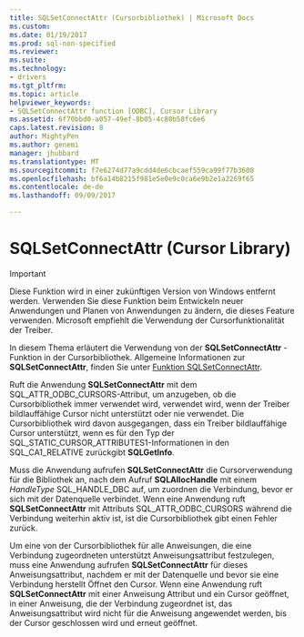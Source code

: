 ```yaml
---
title: SQLSetConnectAttr (Cursorbibliothek) | Microsoft Docs
ms.custom: 
ms.date: 01/19/2017
ms.prod: sql-non-specified
ms.reviewer: 
ms.suite: 
ms.technology:
- drivers
ms.tgt_pltfrm: 
ms.topic: article
helpviewer_keywords:
- SQLSetConnectAttr function [ODBC], Cursor Library
ms.assetid: 6f70bbd0-a057-49ef-8b05-4c80b58fc6e6
caps.latest.revision: 8
author: MightyPen
ms.author: genemi
manager: jhubbard
ms.translationtype: MT
ms.sourcegitcommit: f7e6274d77a9cdd4de6cbcaef559ca99f77b3608
ms.openlocfilehash: bf6a14b8215f981e5e0e9c0ca6e9b2e1a2269f65
ms.contentlocale: de-de
ms.lasthandoff: 09/09/2017

---
```

# <a name="sqlsetconnectattr-cursor-library"></a>SQLSetConnectAttr (Cursor Library)
> [!IMPORTANT]  
>  Diese Funktion wird in einer zukünftigen Version von Windows entfernt werden. Verwenden Sie diese Funktion beim Entwickeln neuer Anwendungen und Planen von Anwendungen zu ändern, die dieses Feature verwenden. Microsoft empfiehlt die Verwendung der Cursorfunktionalität der Treiber.  
  
 In diesem Thema erläutert die Verwendung von der **SQLSetConnectAttr** -Funktion in der Cursorbibliothek. Allgemeine Informationen zur **SQLSetConnectAttr**, finden Sie unter [Funktion SQLSetConnectAttr](../../../odbc/reference/syntax/sqlsetconnectattr-function.md).  
  
 Ruft die Anwendung **SQLSetConnectAttr** mit dem SQL_ATTR_ODBC_CURSORS-Attribut, um anzugeben, ob die Cursorbibliothek immer verwendet wird, verwendet wird, wenn der Treiber bildlauffähige Cursor nicht unterstützt oder nie verwendet. Die Cursorbibliothek wird davon ausgegangen, dass ein Treiber bildlauffähige Cursor unterstützt, wenn es für den Typ der SQL_STATIC_CURSOR_ATTRIBUTES1-Informationen in den SQL_CA1_RELATIVE zurückgibt **SQLGetInfo**.  
  
 Muss die Anwendung aufrufen **SQLSetConnectAttr** die Cursorverwendung für die Bibliothek an, nach dem Aufruf **SQLAllocHandle** mit einem *HandleType* SQL_HANDLE_DBC auf, um zuordnen die Verbindung, bevor er sich mit der Datenquelle verbindet. Wenn eine Anwendung ruft **SQLSetConnectAttr** mit Attributs SQL_ATTR_ODBC_CURSORS während die Verbindung weiterhin aktiv ist, ist die Cursorbibliothek gibt einen Fehler zurück.  
  
 Um eine von der Cursorbibliothek für alle Anweisungen, die eine Verbindung zugeordneten unterstützt Anweisungsattribut festzulegen, muss eine Anwendung aufrufen **SQLSetConnectAttr** für dieses Anweisungsattribut, nachdem er mit der Datenquelle und bevor sie eine Verbindung herstellt Öffnet den Cursor. Wenn eine Anwendung ruft **SQLSetConnectAttr** mit einer Anweisung Attribut und ein Cursor geöffnet, in einer Anweisung, die der Verbindung zugeordnet ist, das Anweisungsattribut wird nicht für die Anweisung angewendet werden, bis der Cursor geschlossen wird und erneut geöffnet.
